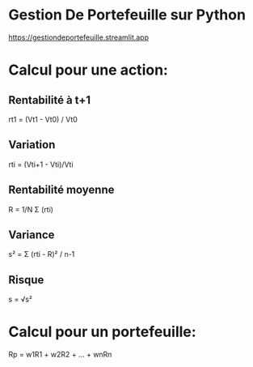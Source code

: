 # Gestion De Portefeuille sur Python

https://gestiondeportefeuille.streamlit.app

# Calcul pour une action:

## Rentabilité à t+1
rt1 = (Vt1 - Vt0) / Vt0

## Variation
rti = (Vti+1 - Vti)/Vti

## Rentabilité moyenne
R = 1/N Σ (rti) 

## Variance
s² = Σ (rti - R)² / n-1

## Risque
s = √s²


# Calcul pour un portefeuille: 

Rp = w1R1 + w2R2 + ... + wnRn


